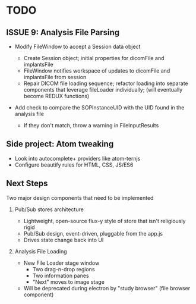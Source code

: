 # TODO

## ISSUE 9: Analysis File Parsing

- Modify FileWindow to accept a Session data object
	- Create Session object; initial properties for dicomFile and implantsFile
	- FileWindow notifies workspace of updates to dicomFile and implantsFile from session
	- Repair DICOM file loading sequence; refactor loading into separate components that
		leverage fileLoader individually; (will eventually become REDUX functions)

- Add check to compare the SOPInstanceUID with the UID found in the analysis file
	- If they don't match, throw a warning in FileInputResults

## Side project: Atom tweaking

- Look into autocomplete+ providers like atom-ternjs
- Configure beautify rules for HTML, CSS, JS/ES6

## Next Steps

Two major design components that need to be implemented

1. Pub/Sub stores architecture
	- Lightweight, open-source flux-y style of store that isn't religiously rigid
	- Pub/Sub design, event-driven, pluggable from the app.js
	- Drives state change back into UI

2. Analysis File Loading
	- New File Loader stage window
		- Two drag-n-drop regions
		- Two information panes
		- "Next" moves to image stage
	- Will be deprecated during electron by "study browser" (file browser component)
